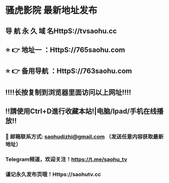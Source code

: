 # 骚虎影院 最新地址发布 
## 导 航 永 久 域 名HttpS://tvsaohu.cc
## ⭐️ 👉 地址一 ：HttpS://765saohu.com
## ⭐️ 👉 备用导航 ：HttpS://763saohu.com
## ‼️‼️长按复制到浏览器里面访问以上网址‼️‼️
## ‼️請使用Ctrl+D進行收藏本站!|电脑/Ipad/手机在线播放‼️
### 📧 邮箱联系方式: saohudizhi@gmail.com （发送任意内容获取最新地址）
### Telegram频道，欢迎关注！https://t.me/saohu_tv
### 谨记永久发布页哦！Https://saohutv.cc
